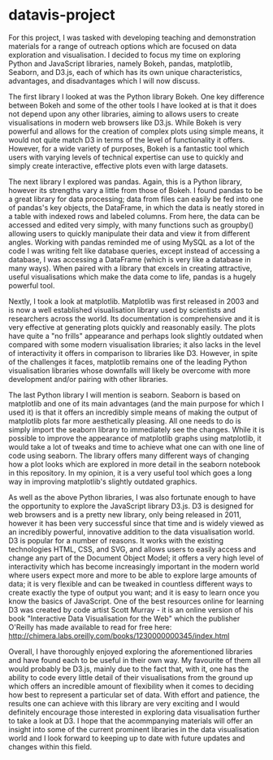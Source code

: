 # datavis-project

For this project, I was tasked with developing teaching and demonstration materials for a range of outreach options which are focused on data exploration and visualisation. I decided to focus my time on exploring Python and JavaScript libraries, namely Bokeh, pandas, matplotlib, Seaborn, and D3.js, each of which has its own unique characteristics, advantages, and disadvantages which I will now discuss. 

The first library I looked at was the Python library Bokeh. One key difference between Bokeh and some of the other tools I have looked at is that it does not depend upon any other libraries, aiming to allows users to create visualisations in modern web browsers like D3.js. While Bokeh is very powerful and allows for the creation of complex plots using simple means, it would not quite match D3 in terms of the level of functionality it offers. However, for a wide variety of purposes, Bokeh is a fantastic tool which users with varying levels of technical expertise can use to quickly and simply create interactive, effective plots even with large datasets.

The next library I explored was pandas. Again, this is a Python library, however its strengths vary a little from those of Bokeh. I found pandas to be a great library for data processing; data from files can easily be fed into one of pandas's key objects, the DataFrame, in which the data is neatly stored in a table with indexed rows and labeled columns. From here, the data can be accessed and edited very simply, with many functions such as groupby() allowing users to quickly manipulate their data and view it from different angles. Working with pandas reminded me of using MySQL as a lot of the code I was writing felt like database queries, except instead of accessing a database, I was accessing a DataFrame (which is very like a database in many ways). When paired with a library that excels in creating attractive, useful visualisations which make the data come to life, pandas is a hugely powerful tool.

Nextly, I took a look at matplotlib. Matplotlib was first released in 2003 and is now a well established visualisation library used by scientists and researchers across the world. Its documentation is comprehensive and it is very effective at generating plots quickly and reasonably easily. The plots have quite a "no frills" appearance and perhaps look slightly outdated when compared with some modern visualisation libraries; it also lacks in the level of interactivity it offers in comparison to libraries like D3. However, in spite of the challenges it faces, matplotlib remains one of the leading Python visualisation libraries whose downfalls will likely be overcome with more development and/or pairing with other libraries.

The last Python library I will mention is seaborn. Seaborn is based on matplotlib and one of its main advantages (and the main purpose for which I used it) is that it offers an incredibly simple means of making the output of matplotlib plots far more aesthetically pleasing. All one needs to do is simply import the seaborn library to immediately see the changes. While it is possible to improve the appearance of matplotlib graphs using matplotlib, it would take a lot of tweaks and time to achieve what one can with one line of code using seaborn. The library offers many different ways of changing how a plot looks which are explored in more detail in the seaborn notebook in this repository. In my opinion, it is a very useful tool which goes a long way in improving matplotlib's slightly outdated graphics.

As well as the above Python libraries, I was also fortunate enough to have the opportunity to explore the JavaScript library D3.js. D3 is designed for web browsers and is a pretty new library, only being released in 2011, however it has been very successful since that time and is widely viewed as an incredibly powerful, innovative addition to the data visualisation world. D3 is popular for a number of reasons. It works with the existing technologies HTML, CSS, and SVG, and allows users to easily access and change any part of the Document Object Model; it offers a very high level of interactivity which has become increasingly important in the modern world where users expect more and more to be able to explore large amounts of data; it is very flexible and can be tweaked in countless different ways to create exactly the type of output you want; and it is easy to learn once you know the basics of JavaScript. One of the best resources online for learning D3 was created by code artist Scott Murray - it is an online version of his book "Interactive Data Visualisation for the Web" which the publisher O'Reilly has made available to read for free here: http://chimera.labs.oreilly.com/books/1230000000345/index.html

Overall, I have thoroughly enjoyed exploring the aforementioned libraries and have found each to be useful in their own way. My favourite of them all would probably be D3.js, mainly due to the fact that, with it, one has the ability to code every little detail of their visualisations from the ground up which offers an incredible amount of flexibility when it comes to deciding how best to represent a particular set of data. With effort and patience, the results one can achieve with this library are very exciting and I would definitely encourage those interested in exploring data visualisation further to take a look at D3. I hope that the acommpanying materials will offer an insight into some of the current prominent libraries in the data visualisation world and I look forward to keeping up to date with future updates and changes within this field.
